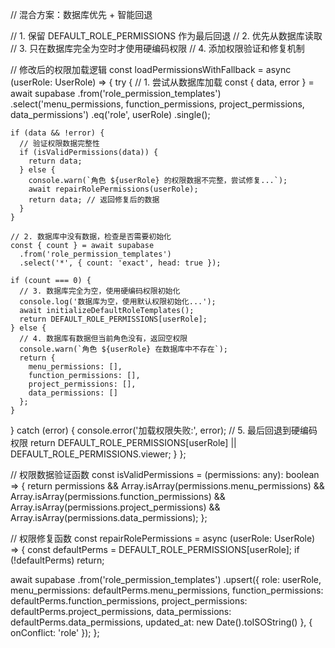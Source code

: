 // 混合方案：数据库优先 + 智能回退

// 1. 保留 DEFAULT_ROLE_PERMISSIONS 作为最后回退
// 2. 优先从数据库读取
// 3. 只在数据库完全为空时才使用硬编码权限
// 4. 添加权限验证和修复机制

// 修改后的权限加载逻辑
const loadPermissionsWithFallback = async (userRole: UserRole) => {
  try {
    // 1. 尝试从数据库加载
    const { data, error } = await supabase
      .from('role_permission_templates')
      .select('menu_permissions, function_permissions, project_permissions, data_permissions')
      .eq('role', userRole)
      .single();

    if (data && !error) {
      // 验证权限数据完整性
      if (isValidPermissions(data)) {
        return data;
      } else {
        console.warn(`角色 ${userRole} 的权限数据不完整，尝试修复...`);
        await repairRolePermissions(userRole);
        return data; // 返回修复后的数据
      }
    }

    // 2. 数据库中没有数据，检查是否需要初始化
    const { count } = await supabase
      .from('role_permission_templates')
      .select('*', { count: 'exact', head: true });

    if (count === 0) {
      // 3. 数据库完全为空，使用硬编码权限初始化
      console.log('数据库为空，使用默认权限初始化...');
      await initializeDefaultRoleTemplates();
      return DEFAULT_ROLE_PERMISSIONS[userRole];
    } else {
      // 4. 数据库有数据但当前角色没有，返回空权限
      console.warn(`角色 ${userRole} 在数据库中不存在`);
      return {
        menu_permissions: [],
        function_permissions: [],
        project_permissions: [],
        data_permissions: []
      };
    }
  } catch (error) {
    console.error('加载权限失败:', error);
    // 5. 最后回退到硬编码权限
    return DEFAULT_ROLE_PERMISSIONS[userRole] || DEFAULT_ROLE_PERMISSIONS.viewer;
  }
};

// 权限数据验证函数
const isValidPermissions = (permissions: any): boolean => {
  return permissions &&
    Array.isArray(permissions.menu_permissions) &&
    Array.isArray(permissions.function_permissions) &&
    Array.isArray(permissions.project_permissions) &&
    Array.isArray(permissions.data_permissions);
};

// 权限修复函数
const repairRolePermissions = async (userRole: UserRole) => {
  const defaultPerms = DEFAULT_ROLE_PERMISSIONS[userRole];
  if (!defaultPerms) return;

  await supabase
    .from('role_permission_templates')
    .upsert({
      role: userRole,
      menu_permissions: defaultPerms.menu_permissions,
      function_permissions: defaultPerms.function_permissions,
      project_permissions: defaultPerms.project_permissions,
      data_permissions: defaultPerms.data_permissions,
      updated_at: new Date().toISOString()
    }, { onConflict: 'role' });
};
